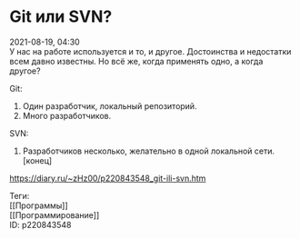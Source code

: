 Git или SVN?
=============

   
 2021-08-19, 04:30   
  У нас на работе используется и то, и другое. Достоинства и недостатки всем давно известны. Но всё же, когда применять одно, а когда другое?   
   
 Git:   
 1. Один разработчик, локальный репозиторий.   
 2. Много разработчиков.   
   
 SVN:   
 1. Разработчиков несколько, желательно в одной локальной сети.   
 [конец]   
    
 <https://diary.ru/~zHz00/p220843548_git-ili-svn.htm>   
   
 Теги:   
 [[Программы]]   
 [[Программирование]]   
 ID: p220843548